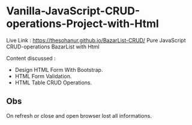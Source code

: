 # Vanilla-JavaScript-CRUD-operations-Project-with-Html

Live Link : https://thesohanur.github.io/BazarList-CRUD/
Pure JavaScript CRUD-operations BazarList with Html


  
Content discussed : 
- Design HTML Form With Bootstrap.
- HTML Form Validation.
- HTML Table CRUD Operations.

## Obs

On refresh or close and open browser lost all informations.
